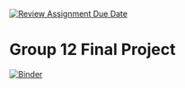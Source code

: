 [![Review Assignment Due Date](https://classroom.github.com/assets/deadline-readme-button-24ddc0f5d75046c5622901739e7c5dd533143b0c8e959d652212380cedb1ea36.svg)](https://classroom.github.com/a/LiaEl886)
# Group 12 Final Project

[![Binder](https://mybinder.org/badge_logo.svg)](https://mybinder.org/v2/gh/UCB-stat-159-s23/project-Group12.git/main?labpath=main.ipynb)
